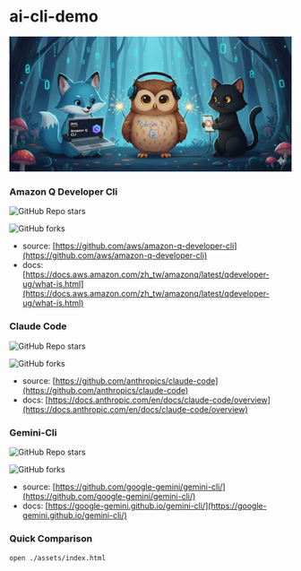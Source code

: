 # ai-cli-demo
![](assets/ai.png)

### Amazon Q Developer Cli
![GitHub Repo stars](https://img.shields.io/github/stars/aws/amazon-q-developer-cli)

![GitHub forks](https://img.shields.io/github/forks/aws/amazon-q-developer-cli)
- source: [https://github.com/aws/amazon-q-developer-cli](https://github.com/aws/amazon-q-developer-cli)
- docs: [https://docs.aws.amazon.com/zh_tw/amazonq/latest/qdeveloper-ug/what-is.html](https://docs.aws.amazon.com/zh_tw/amazonq/latest/qdeveloper-ug/what-is.html)

### Claude Code
![GitHub Repo stars](https://img.shields.io/github/stars/anthropics/claude-code)

![GitHub forks](https://img.shields.io/github/forks/anthropics/claude-code)
- source: [https://github.com/anthropics/claude-code](https://github.com/anthropics/claude-code)
- docs: [https://docs.anthropic.com/en/docs/claude-code/overview](https://docs.anthropic.com/en/docs/claude-code/overview)

### Gemini-Cli
![GitHub Repo stars](https://img.shields.io/github/stars/google-gemini/gemini-cli)

![GitHub forks](https://img.shields.io/github/forks/google-gemini/gemini-cli)

- source: [https://github.com/google-gemini/gemini-cli/](https://github.com/google-gemini/gemini-cli/)
- docs: [https://google-gemini.github.io/gemini-cli/](https://google-gemini.github.io/gemini-cli/)

### Quick Comparison

```bash
open ./assets/index.html
```